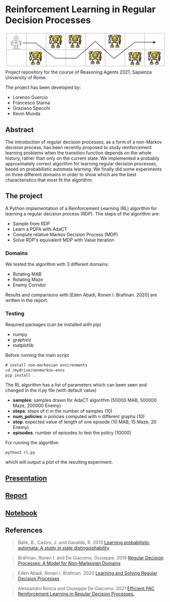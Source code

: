 # Reinforcement Learning in Regular Decision Processes
![image](https://github.com/gracaliffo94/Reasoning-Agents-Project/blob/main/enemy.png?raw=true)
Project repository for the course of Reasoning Agents 2021, Sapienza University of Rome. 

The project has been developed by:
- Lorenzo Guercio 
- Francesco Starna
- Graziano Specchi
- Kevin Munda

## Abstract
The introduction of regular decision processes, as a form of a non-Markov decision process, has been recently proposed to study reinforcement learning problems when the transition function depends on the whole history, rather than only on the current state. We implemented a probably approximately correct algorithm for learning regular decision processes, based on probabilistic automata learning. We finally did some experiments on three different domains in order to show which are the best characteristics that most fit the algorithm.

## The project
A Python implementation of a Reinforcement Learning (RL) algorithm for learning a regular decision process (RDP). The steps of the algorithm are:
- Sample from RDP
- Learn a PDFA with AdaCT
- Compute relative Markov Decision Process (MDP)
- Solve RDP's equivalent MDP with Value Iteration

### Domains
We tested the algorithm with 3 different domains:
- Rotating MAB
- Rotating Maze
- Enemy Corridor

Results and comparisons with [Eden Abadi, Ronen I. Brafman. 2020] are written in the report. 

### Testing
Required packages (can be installed with pip)
- numpy
- graphviz
- matplotlib

Before running the main script
```
# install non-markovian environments
cd /mydrive/nonmarkov-envs
pip install .
```

The RL algorithm has a list of parameters which can been seen and changed in the rl.py file (with default value)
- **samples**: samples drawn for AdaCT algorithm (50000 MAB, 500000 Maze, 200000 Enemy)
- **steps**: steps of rl in the number of samples (10)
- **num_policies**: n policies computed with n different graphs (10)
- **stop**: expected value of length of one episode (10 MAB, 15 Maze, 20 Enemy)
- **episodes**. number of episodes to test the policy (10000)

For running the algorithm
```
python3 rl.py
```

which will output a plot of the resulting experiment.

## [Presentation](https://github.com/gracaliffo94/Reasoning-Agents-Project/blob/main/RA_Project_Presentation.pdf)
## [Report](https://github.com/gracaliffo94/Reasoning-Agents-Project/blob/main/RA_Project_Report.pdf)
## [Notebook](https://github.com/gracaliffo94/Reasoning-Agents-Project/blob/main/RA_Project.ipynb)

## References
> Balle, B., Castro, J. and Gavaldà, R. 2013
[Learning probabilistic automata: A study in state distinguishability](https://borjaballe.github.io/papers/tcs13.pdf)

> Brafman, Ronen I. and De Giacomo, Giuseppe. 2019
[Regular Decision Processes: A Model for Non-Markovian Domains](https://www.ijcai.org/proceedings/2019/766)

> Eden Abadi, Ronen I. Brafman. 2020
[Learning and Solving Regular Decision Processes](https://arxiv.org/pdf/2003.01008.pdf)

> Alessandro Ronca and Giuseppe De Giacomo. 2021
[Efficient PAC Reinforcement Learning in Regular Decision Processes.](https://www.researchgate.net/publication/351623733_Efficient_PAC_Reinforcement_Learning_in_Regular_Decision_Processes)
